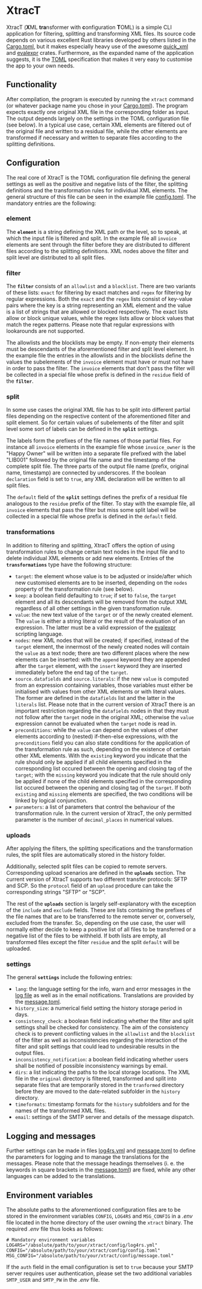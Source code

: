 # XtracT
XtracT (**X**ML **tra**nsformer with **c**onfiguration **T**OML) is a simple CLI application for filtering, splitting and transforming XML files. Its source code depends on various excellent Rust libraries developed by others listed in the [Cargo.toml](Cargo.toml), but it makes especially heavy use of the awesome [quick_xml](https://github.com/tafia/quick-xml) and [evalexpr](https://github.com/ISibboI/evalexpr) crates. Furthermore, as the expanded name of the application suggests, it is the [TOML](https://github.com/toml-lang/toml) specification that makes it very easy to customise the app to your own needs.

## Functionality

After compilation, the program is executed by running the `xtract` command (or whatever package name you chose in your [Cargo.toml](Cargo.toml)). The program expects exactly one original XML file in the corresponding folder as input. The output depends largely on the settings in the TOML configuration file (see below). In a typical use case, certain XML elements are filtered out of the original file and written to a residual file, while the other elements are transformed if necessary and written to separate files according to the splitting definitions.

## Configuration

The real core of XtracT is the TOML configuration file defining the general settings as well as the positive and negative lists of the filter, the splitting definitions and the transformation rules for individual XML elements. The general structure of this file can be seen in the example file [config.toml](config/config.toml). The mandatory entries are the following:

### element

The **`element`** is a string defining the XML path or the level, so to speak, at which the input file is filtered and split. In the example file all `invoice` elements are sent through the filter before they are distributed to different files according to the splitting definitions. XML nodes above the filter and split level are distributed to all split files.

### filter

The **`filter`** consists of an `allowlist` and a `blocklist`. There are two variants of these lists: `exact` for filtering by exact matches and `regex` for filtering by regular expressions. Both the `exact` and the `regex` lists consist of key-value pairs where the key is a string representing an XML element and the value is a list of strings that are allowed or blocked respectively. The exact lists allow or block unique values, while the regex lists allow or block values that match the regex patterns. Please note that regular expressions with lookarounds are not supported.

The allowlists and the blocklists may be empty. If non-empty their elements must be descendants of the aforementioned filter and split level element. In the example file the entries in the allowlists and in the blocklists define the values the subelements of the `invoice` element must have or must not have in order to pass the filter. The `invoice` elements that don't pass the filter will be collected in a special file whose prefix is defined in the `residue` field of the **`filter`**.

### split

In some use cases the original XML file has to be split into different partial files depending on the respective content of the aforementioned filter and split element. So for certain values of subelements of the filter and split level some sort of labels can be defined in the **`split`** settings.

The labels form the prefixes of the file names of those partial files. For instance all `invoice` elements in the example file whose `invoice_owner` is the "Happy Owner" will be written into a separate file prefixed with the label "LIB001" followed by the original file name and the timestamp of the complete split file. The three parts of the output file name (prefix, original name, timestamp) are connected by underscores. If the boolean `declaration` field is set to `true`, any XML declaration will be written to all split files.

The `default` field of the **`split`** settings defines the prefix of a residual file analogous to the `residue` prefix of the filter. To stay with the example file, all `invoice` elements that pass the filter but miss some split label will be collected in a special file whose prefix is defined in the `default` field.

### transformations

In addition to filtering and splitting, XtracT offers the option of using transformation rules to change certain text nodes in the input file and to delete individual XML elements or add new elements. Entries of the **`transformations`** type have the following structure:
- `target`: the element whose value is to be adjusted or inside/after which new customised elements are to be inserted, depending on the `nodes` property of the transformation rule (see below).
- `keep`: a boolean field defaulting to `true`; if set to `false`, the `target` element and all its descendants will be removed from the output XML regardless of all other settings in the given transformation rule.
- `value`: the new text value of the `target` or of the newly created element. The `value` is either a string literal or the result of the evaluation of an expression. The latter must be a valid expression of the [evalexpr](https://github.com/ISibboI/evalexpr) scripting language.
- `nodes`: new XML nodes that will be created; if specified, instead of the `target` element, the innermost of the newly created nodes will contain the `value` as a text node; there are two different places where the new elements can be inserted: with the `append` keyword they are appended after the `target` element, with the `insert` keyword they are inserted immediately before the end tag of the `target`.
- `source.datafields` and `source.literals`: if the new `value` is computed from an expression containing variables, those variables must either be initialised with values from other XML elements or with literal values. The former are defined in the `datafields` list and the latter in the `literals` list. Please note that  in the current version of XtracT there is an important restriction regarding the `datafields` nodes in that they must not follow after the `target` node in the original XML; otherwise the `value` expression cannot be evaluated when the `target` node is read in.
- `preconditions`: while the `value` can depend on the values of other elements according to (nested) if-then-else expressions, with the `preconditions` field you can also state conditions for the application of the transformation rule as such, depending on the existence of certain other XML elements. With the `existing` keyword you indicate that the rule should only be applied if all child elements specified in the corresponding list occured between the opening and closing tag of the `target`; with the `missing` keyword you indicate that the rule should only be applied if none of the child elements specified in the corresponding list occured between the opening and closing tag of the `target`. If both `existing` and `missing` elements are specified, the two conditions will be linked by logical conjunction.
- `parameters`: a list of parameters that control the behaviour of the transformation rule. In the current version of XtracT, the only permitted parameter is the number of `decimal_places` in numerical values.

### uploads

After applying the filters, the splitting specifications and the transformation rules, the split files are automatically stored in the history folder.

Additionally, selected split files can be copied to remote servers. Corresponding upload scenarios are defined in the **`uploads`** section. The current version of XtracT supports two different transfer protocols: SFTP and SCP. So the `protocol` field of an `upload` procedure can take the corresponding strings "SFTP" or "SCP".

The rest of the **`uploads`** section is largely self-explanatory with the exception of the `include` and `exclude` fields. These are lists containing the prefixes of the file names that are to be transferred to the remote server or, conversely, excluded from the transfer. So, depending on the use case, the user will normally either decide to keep a positive list of all files to be transferred or a negative list of the files to be withheld. If both lists are empty, all transformed files except the filter `residue` and the split `default` will be uploaded.

### settings

The general **`settings`** include the following entries:
- `lang`: the language setting for the info, warn and error messages in the [log file](logs/transformer.log) as well as in the email notifications. Translations are provided by the [message.toml](config/message.toml).
- `history_size`: a numerical field setting the history storage period in days.
- `consistency_check`: a boolean field indicating whether the filter and split settings shall be checked for consistency. The aim of the consistency check is to prevent conflicting values in the `allowlist` and the `blocklist` of the filter as well as inconsistencies regarding the interaction of the filter and split settings that could lead to undesirable results in the output files.
- `inconsistency_notification`: a boolean field indicating whether users shall be notified of possible inconsistency warnings by email.
- `dirs`: a list indicating the paths to the local storage locations. The XML file in the `original` directory is filtered, transformed and split into separate files that are temporarily stored in the `tranformed` directory before they are moved to the date-related subfolder in the `history` directory.
- `timeformats`: timestamp formats for the `history` subfolders and for the names of the transformed XML files.
- `email`: settings of the SMTP server and details of the message dispatch.

## Logging and messages

Further settings can be made in files [log4rs.yml](config/log4rs.yml) and [message.toml](config/message.toml) to define the parameters for logging and to manage the translations for the messages. Please note that the message headings themselves (i. e. the keywords in square brackets in the [message.toml](config/message.toml)) are fixed, while any other languages can be added to the translations.

## Environment variables

The absolute paths to the aforementioned configuration files are to be stored in the environment variables `CONFIG`, `LOG4RS` and `MSG_CONFIG` in a *.env* file located in the home directory of the user owning the `xtract` binary. The required *.env* file thus looks as follows:

```
# Mandatory environment variables
LOG4RS="/absolute/path/to/your/xtract/config/log4rs.yml"
CONFIG="/absolute/path/to/your/xtract/config/config.toml"
MSG_CONFIG="/absolute/path/to/your/xtract/config/message.toml"
```

If the `auth` field in the email configuration is set to `true` because your SMTP server requires user authentication, please set the two additional variables `SMTP_USER` and `SMTP_PW` in the *.env* file.
